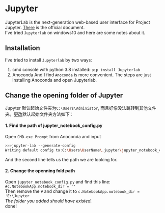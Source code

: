 # Jupyter
JupyterLab is the next-generation web-based user interface for Project Jupyter. [There](https://jupyterlab.readthedocs.io/en/stable/) is the official document.  
I've tried `Jupyterlab` on windows10 and here are some notes about it.
## Installation
I've tried to install `Jupyterlab` by two ways: 
1. cmd console with python 3.8 installed: `pip install Jupyterlab`
2. Anoconda
And I find `Anoconda` is more convenient. The steps are just installing Anoconda and open Jupyterlab.
## Change the opening folder of Jupyter
Jupyter 默认起始文件夹为`C:\Users\Administor`, 而且好像没法跳转到其他文件夹。[更改](https://zhuanlan.zhihu.com/p/43786555)默认起始文件夹方法如下：
#### 1. Find the path of jupyter_notebook_config.py  
Open `CMD.exe Prompt` from Anoconda and input
```bash
>>>jupyter-lab --generate-config
Writing default config to:C:\Users\UserName\.jupyter\jupyter_notebook_config.py
```
And the second line tells us the path we are looking for.  
#### 2. Change the openning fold path  
Open `jupyter_notebook_config.py` and find this line: `#c.NotebookApp.notebook_dir = ''`  
Then remove the `#` and change it to `c.NotebookApp.notebook_dir = 'E:\Jupyter`  
_The folder you added should have existed._  
done!

